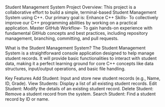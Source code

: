 Student Management System
Project Overview:
This project is a collaborative effort to build a simple, terminal-based Student Management System using C++. Our primary goal is:
Enhance C++ Skills- To collectively improve our C++ programming abilities by working on a practical application.
Master GitHub Workflow- To gain hands-on experience with fundamental GitHub concepts and best practices, including repository management, branching, committing, and pull requests.

What is the Student Management System?
The Student Management System is a straightforward console application designed to help manage student records. It will provide basic functionalities to interact with student data, making it a perfect learning ground for core C++ concepts like data structures, input/output operations, and basic file handling.

Key Features 
Add Student: Input and store new student records (e.g., Name, ID, Grade).
View Students: Display a list of all existing student records.
Edit Student: Modify the details of an existing student record.
Delete Student: Remove a student record from the system.
Search Student: Find a student record by ID or name.

